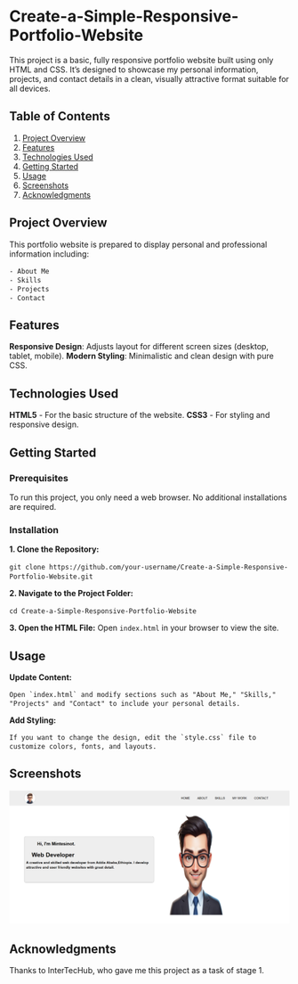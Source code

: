 # Create-a-Simple-Responsive-Portfolio-Website

This project is a basic, fully responsive portfolio website built using only HTML and CSS. It’s designed to showcase my personal information, projects, and contact details in a clean, visually attractive format suitable for all devices.

## Table of Contents

1. [Project Overview](#project-overview)
2. [Features](#features)
3. [Technologies Used](#technologies-used)
4. [Getting Started](#getting-started)
5. [Usage](#usage)
6. [Screenshots](#screenshots)
7. [Acknowledgments](#acknowledgments)

## Project Overview

This portfolio website is prepared to display personal and professional information including:

    - About Me 
    - Skills
    - Projects
    - Contact

## Features

**Responsive Design**: Adjusts layout for different screen sizes (desktop, tablet, mobile).
**Modern Styling**: Minimalistic and clean design with pure CSS.

## Technologies Used

**HTML5** - For the basic structure of the website.
**CSS3** - For styling and responsive design.

## Getting Started

### Prerequisites

To run this project, you only need a web browser. No additional installations are required.

### Installation

**1. Clone the Repository:**

`git clone https://github.com/your-username/Create-a-Simple-Responsive-Portfolio-Website.git`

**2. Navigate to the Project Folder:**

`cd Create-a-Simple-Responsive-Portfolio-Website`

**3. Open the HTML File:** Open `index.html` in your browser to view the site.

## Usage

**Update Content:**

    Open `index.html` and modify sections such as "About Me," "Skills," "Projects" and "Contact" to include your personal details.

**Add Styling:**

    If you want to change the design, edit the `style.css` file to customize colors, fonts, and layouts.

## Screenshots

![Screenshot](/assets/portfolio.png)

## Acknowledgments

Thanks to InterTecHub, who gave me this project as a task of stage 1.